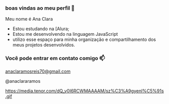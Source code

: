 ### boas vindas ao meu perfil 🖤

Meu nome é Ana Clara 

- Estou estudando na [Alura;
- Estou me desenvolvendo na linguagem  JavaScript
- utilizo esse espaço para minha organização e compartilhamento dos meus projetos desenvolvidos.

 ### Você pode entrar em contato comigo 📫

anaclaramosreis70@gmail.com

@anaclararamos

![]()
https://media.tenor.com/dQ_v0I6RCWMAAAAM/sz%C3%A9gyenl%C5%91s.gif
